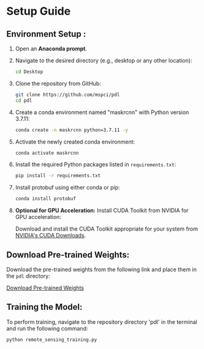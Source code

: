 # Setup Guide

## Environment Setup :

1. Open an **Anaconda prompt**.

2. Navigate to the desired directory (e.g., desktop or any other location):

    ```bash
    cd Desktop
    ```

3. Clone the repository from GitHub:

    ```bash
    git clone https://github.com/mspci/pdl
    cd pdl
    ```

4. Create a conda environment named "maskrcnn" with Python version 3.7.11:

    ```bash
    conda create -n maskrcnn python=3.7.11 -y
    ```

5. Activate the newly created conda environment:

    ```bash
    conda activate maskrcnn
    ```

6. Install the required Python packages listed in `requirements.txt`:

    ```bash
    pip install -r requirements.txt
    ```

7. Install protobuf using either conda or pip:

    ```bash
    conda install protobuf
    ```
   
8. **Optional for GPU Acceleration:** Install CUDA Toolkit from NVIDIA for GPU acceleration:

    Download and install the CUDA Toolkit appropriate for your system from [NVIDIA's CUDA Downloads](https://developer.nvidia.com/cuda-toolkit).

## Download Pre-trained Weights:

Download the pre-trained weights from the following link and place them in the `pdl` directory:

[Download Pre-trained Weights](https://github.com/matterport/Mask_RCNN/releases/download/v2.0/mask_rcnn_coco.h5)

## Training the Model:

To perform training, navigate to the repository directory 'pdl' in the terminal and run the following command:

```bash
python remote_sensing_training.py
